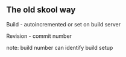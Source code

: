 ## The old skool way

Build - autoincremented or set on build server

Revision - commit number

note:
build number can identify build setup